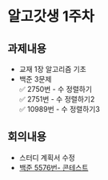 # 알고갓생 1주차
## 과제내용
* 교재 1장 알고리즘 기초  
* 백준 3문제  
    ✅ 2750번 - 수 정렬하기  
    ✅ 2751번 - 수 정렬하기2  
    ✅ 10989번 - 수 정렬하기3     

## 회의내용
* 스터디 계획서 수정
* [백준 5576번- 콘테스트](https://www.acmicpc.net/problem/5576)
